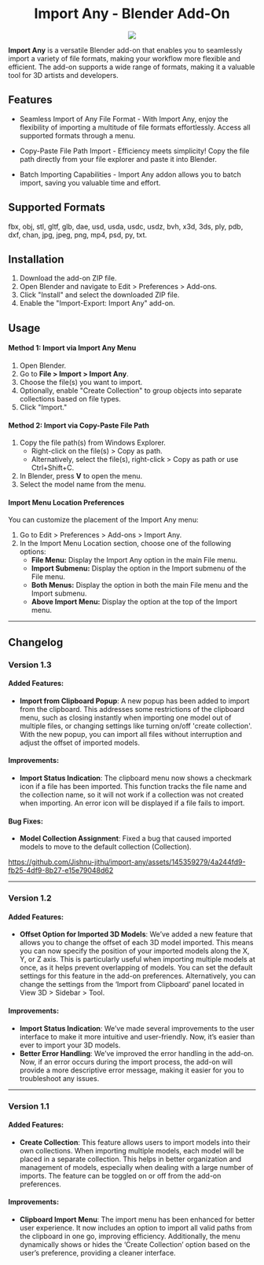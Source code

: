 <h1 align="center">Import Any - Blender Add-On </h1>

<p align="center">
  <img src="https://github.com/Jishnu-jithu/import-any/assets/145359279/ca33b975-63ad-49db-97ca-c0ddb9a60af4">
</p>

**Import Any** is a versatile Blender add-on that enables you to seamlessly import a variety of file formats, making your workflow more flexible and efficient. The add-on supports a wide range of formats, making it a valuable tool for 3D artists and developers.

## Features

- Seamless Import of Any File Format - With Import Any, enjoy the flexibility of importing a multitude of file formats effortlessly. Access all supported formats through a menu.

- Copy-Paste File Path Import - Efficiency meets simplicity! Copy the file path directly from your file explorer and paste it into Blender.

- Batch Importing Capabilities - Import Any addon allows you to batch import, saving you valuable time and effort.

## Supported Formats

fbx, obj, stl, gltf, glb, dae, usd, usda, usdc, usdz, bvh, x3d, 3ds, ply, pdb, dxf, chan, jpg, jpeg, png, mp4, psd, py, txt.

## Installation

1. Download the add-on ZIP file.
2. Open Blender and navigate to Edit > Preferences > Add-ons.
3. Click "Install" and select the downloaded ZIP file.
4. Enable the "Import-Export: Import Any" add-on.

## Usage

#### Method 1: Import via Import Any Menu

1. Open Blender.
2. Go to **File > Import > Import Any**.
3. Choose the file(s) you want to import.
4. Optionally, enable "Create Collection" to group objects into separate collections based on file types.
5. Click "Import."

#### Method 2: Import via Copy-Paste File Path

1. Copy the file path(s) from Windows Explorer.
   - Right-click on the file(s) > Copy as path.
   - Alternatively, select the file(s), right-click > Copy as path or use Ctrl+Shift+C.
2. In Blender, press **V** to open the menu.
3. Select the model name from the menu.

#### Import Menu Location Preferences

You can customize the placement of the Import Any menu:

1. Go to Edit > Preferences > Add-ons > Import Any.
2. In the Import Menu Location section, choose one of the following options:
   - **File Menu:** Display the Import Any option in the main File menu.
   - **Import Submenu:** Display the option in the Import submenu of the File menu.
   - **Both Menus:** Display the option in both the main File menu and the Import submenu.
   - **Above Import Menu:** Display the option at the top of the Import menu.

---

## Changelog

### Version 1.3

#### Added Features:
- **Import from Clipboard Popup**: A new popup has been added to import from the clipboard. This addresses some restrictions of the clipboard menu, such as closing instantly when importing one model out of multiple files, or changing settings like turning on/off 'create collection'. With the new popup, you can import all files without interruption and adjust the offset of imported models.

#### Improvements:
- **Import Status Indication**: The clipboard menu now shows a checkmark icon if a file has been imported. This function tracks the file name and the collection name, so it will not work if a collection was not created when importing. An error icon will be displayed if a file fails to import.

#### Bug Fixes:
- **Model Collection Assignment**: Fixed a bug that caused imported models to move to the default collection (Collection).


https://github.com/Jishnu-jithu/import-any/assets/145359279/4a244fd9-fb25-4df9-8b27-e15e79048d62


---

### Version 1.2

#### Added Features:
- **Offset Option for Imported 3D Models**: We’ve added a new feature that allows you to change the offset of each 3D model imported. This means you can now specify the position of your imported models along the X, Y, or Z axis. This is particularly useful when importing multiple models at once, as it helps prevent overlapping of models. You can set the default settings for this feature in the add-on preferences. Alternatively, you can change the settings from the ‘Import from Clipboard’ panel located in View 3D > Sidebar > Tool.

#### Improvements:
- **Import Status Indication**: We’ve made several improvements to the user interface to make it more intuitive and user-friendly. Now, it’s easier than ever to import your 3D models.
- **Better Error Handling**: We’ve improved the error handling in the add-on. Now, if an error occurs during the import process, the add-on will provide a more descriptive error message, making it easier for you to troubleshoot any issues.
  
---

### Version 1.1

#### Added Features:
- **Create Collection**: This feature allows users to import models into their own collections. When importing multiple models, each model will be placed in a separate collection. This helps in better organization and management of models, especially when dealing with a large number of imports. The feature can be toggled on or off from the add-on preferences.

#### Improvements:
- **Clipboard Import Menu**: The import menu has been enhanced for better user experience. It now includes an option to import all valid paths from the clipboard in one go, improving efficiency. Additionally, the menu dynamically shows or hides the ‘Create Collection’ option based on the user’s preference, providing a cleaner interface.
